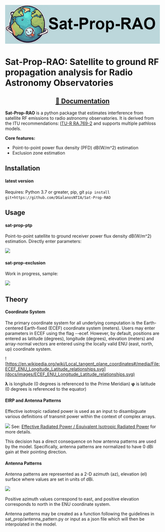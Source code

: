 ![](docs/images/logo.png)

# Sat-Prop-RAO: Satellite to ground RF propagation analysis for Radio Astronomy Observatories
<div align="center">

<!-- Badges -->
## [📘 Documentation](https://tbd/)
<!-- (Badges) -->
</div>

**Sat-Prop-RAO** is a python package that estimates interference from satellite RF emissions to radio astronomy observatories. It is derived from the ITU recommendations: [ITU-R RA.769-2](https://www.itu.int/dms_pubrec/itu-r/rec/ra/R-REC-RA.769-2-200305-I!!PDF-E.pdf) and supports multiple pathloss models.

**Core features:**
- Point-to-point power flux density (PFD) dB(W/m^2) estimation
- Exclusion zone estimation

## Installation
#### latest version
Requires: Python 3.7 or greater, pip, git
```pip install git+https://github.com/DGalanosNTIA/Sat-Prop-RAO```

## Usage

#### sat-prop-ptp
Point-to-point satellite to ground receiver power flux density dB(W/m^2) estimation.
Directly enter parameters:

![](docs/images/point_to_point_help.png)


#### sat-prop-exclusion
Work in progress, sample:

![](docs/images/exclusion_zone_mock_up.png)


## Theory

#### Coordinate System

The primary coordinate system for all underlying computation is the Earth-centered Earth-fixed (ECEF) coordinate system (meters). Users may enter parameters in ECEF using the flag --ecef. However, by default, positions are entered as latitude (degrees), longitude (degrees), elevation (meters) and array-normal vectors are entered using the locally valid ENU (east, north, up) coordinate system.

![https://en.wikipedia.org/wiki/Local_tangent_plane_coordinates#/media/File:ECEF_ENU_Longitude_Latitude_relationships.svg](docs/images/ECEF_ENU_Longitude_Latitude_relationships.svg)

**λ** is longitude (0 degrees is referenced to the Prime Meridian)
**φ** is latitude (0 degrees is referenced to the equator)

#### EIRP and Antenna Patterns
Effective isotropic radiated power is used as an input to disambiguate various definitions of transmit power within the context of complex arrays. 

![](docs/images/Effective_isotropic_radiated_power_illustration.svg)
See: [Effective Radiated Power / Equivalent Isotropic Radiated Power](https://en.wikipedia.org/wiki/Effective_radiated_power) for more details.

This decision has a direct consequence on how antenna patterns are used by the model. Specifically, antenna patterns are normalized to have 0 dBi gain at their pointing direction. 

#### Antenna Patterns

Antenna patterns are represented as a 2-D azimuth (az), elevation (el) surface where values are set in units of dBi. 

![](docs/images/az_el_antenna_pattern.png)

Positive azimuth values correspond to east, and positive elevation corresponds to north in the ENU coordinate system.

Antenna patterns may be created as a function following the guidelines in sat_prop/antenna_pattern.py or input as a json file which will then be interpolated in the model.

